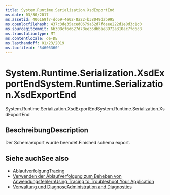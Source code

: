 ```yaml
---
title: System.Runtime.Serialization.XsdExportEnd
ms.date: 03/30/2017
ms.assetid: 406169f7-dc69-4e02-8a22-b38049dab995
ms.openlocfilehash: 437c3de35aced0679a52d7fdeee222d1e8d3c1c0
ms.sourcegitcommit: 6b308cf6d627d78ee36dbbae8972a310ac7fd6c8
ms.translationtype: MT
ms.contentlocale: de-DE
ms.lasthandoff: 01/23/2019
ms.locfileid: "54606360"
---
```

# <a name="systemruntimeserializationxsdexportend"></a><span data-ttu-id="0c0c2-102">System.Runtime.Serialization.XsdExportEnd</span><span class="sxs-lookup"><span data-stu-id="0c0c2-102">System.Runtime.Serialization.XsdExportEnd</span></span>
<span data-ttu-id="0c0c2-103">System.Runtime.Serialization.XsdExportEnd</span><span class="sxs-lookup"><span data-stu-id="0c0c2-103">System.Runtime.Serialization.XsdExportEnd</span></span>  
  
## <a name="description"></a><span data-ttu-id="0c0c2-104">Beschreibung</span><span class="sxs-lookup"><span data-stu-id="0c0c2-104">Description</span></span>  
 <span data-ttu-id="0c0c2-105">Der Schemaexport wurde beendet.</span><span class="sxs-lookup"><span data-stu-id="0c0c2-105">Finished schema export.</span></span>  
  
## <a name="see-also"></a><span data-ttu-id="0c0c2-106">Siehe auch</span><span class="sxs-lookup"><span data-stu-id="0c0c2-106">See also</span></span>
- [<span data-ttu-id="0c0c2-107">Ablaufverfolgung</span><span class="sxs-lookup"><span data-stu-id="0c0c2-107">Tracing</span></span>](../../../../../docs/framework/wcf/diagnostics/tracing/index.md)
- [<span data-ttu-id="0c0c2-108">Verwenden der Ablaufverfolgung zum Beheben von Anwendungsfehlern</span><span class="sxs-lookup"><span data-stu-id="0c0c2-108">Using Tracing to Troubleshoot Your Application</span></span>](../../../../../docs/framework/wcf/diagnostics/tracing/using-tracing-to-troubleshoot-your-application.md)
- [<span data-ttu-id="0c0c2-109">Verwaltung und Diagnose</span><span class="sxs-lookup"><span data-stu-id="0c0c2-109">Administration and Diagnostics</span></span>](../../../../../docs/framework/wcf/diagnostics/index.md)
